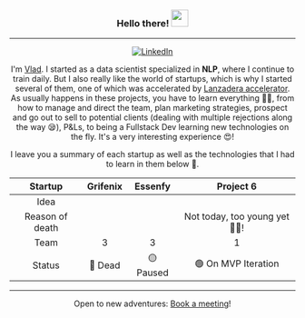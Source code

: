 <div align="center">
  
### Hello there! <img src="https://media.giphy.com/media/hvRJCLFzcasrR4ia7z/giphy.gif" width="30px"> 

---

[![LinkedIn](https://img.shields.io/badge/LinkedIn-%230077B5.svg?&style=for-the-badge&logo=linkedin&logoColor=white)](https://www.linkedin.com/in/vladyslav-mazurkevych/)

I'm [Vlad](https://calendar.app.google/XwG6bWVp37iRzuL36). I started as a data scientist specialized in **NLP**, where I continue to train daily. But I also really like the world of startups, which is why I started several of them, one of which was accelerated by [Lanzadera accelerator](https://lanzadera.es/). As usually happens in these projects, you have to learn everything 🙆‍♂️, from how to manage and direct the team, plan marketing strategies, prospect and go out to sell to potential clients (dealing with multiple rejections along the way 😪), P&Ls, to being a Fullstack Dev learning new technologies on the fly. It's a very interesting experience 😍!

I leave you a summary of each startup as well as the technologies that I had to learn in them below 🧐.

| Startup | Grifenix | Essenfy | Project 6 |
| :---: | :---: | :---: | :---: |
| Idea |  |  |  |
| Reason of death |  |  | Not today, too young yet 👶🏼! |
| Team | 3 | 3 | 1 |
| Status | 🔴 Dead | 🟡 Paused | 🟢 On MVP Iteration |

---

Open to new adventures: [Book a meeting](https://calendar.app.google/XwG6bWVp37iRzuL36)!

</div>







<!--
[![Linkedin Badge](https://img.shields.io/badge/-LinkedIn-0e76a8?style=flat-square&logo=Linkedin&logoColor=white)](https://www.linkedin.com/in/vladyslav-mazurkevych/)
&nbsp; ![](https://visitor-badge.glitch.me/badge?page_id=SrVladyslav.SrVladyslav)
![Vlad's GitHub stats](https://github-readme-stats.vercel.app/api?username=SrVladyslav&count_private=true&show_icons=true&theme=radical)

**SrVladyslav/SrVladyslav** is a ✨ _special_ ✨ repository because its `README.md` (this file) appears on your GitHub profile.

Here are some ideas to get you started:

- 🔭 I’m currently working on ...
- 🌱 I’m currently learning ...
- 👯 I’m looking to collaborate on ...
- 🤔 I’m looking for help with ...
- 💬 Ask me about ...
- 📫 How to reach me: ...
- 😄 Pronouns: ...
- ⚡ Fun fact: ...
-->
